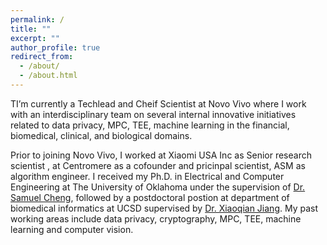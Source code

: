 ```yaml
---
permalink: /
title: ""
excerpt: ""
author_profile: true
redirect_from: 
  - /about/
  - /about.html
---
```


TI’m currently a Techlead and Cheif Scientist at Novo Vivo where I work with an interdisciplinary team on several internal innovative initiatives related to data privacy, MPC, TEE, machine learning in the financial, biomedical, clinical, and biological domains.

Prior to joining Novo Vivo, I worked at Xiaomi USA Inc as Senior research scientist , at Centromere as a cofounder and pricinpal scientist, ASM as algorithm engineer. I received my Ph.D. in Electrical and Computer Engineering at The University of Oklahoma under the supervision of [Dr. Samuel Cheng](https://www.ou.edu/coe/ece/faculty_directory/dr_cheng), followed by a postdoctoral postion at department of biomedical informatics at UCSD supervised by [Dr. Xiaoqian Jiang](https://sbmi.uth.edu/faculty-and-staff/xiaoqian-jiang.htm). My past working areas include data privacy, cryptography, MPC, TEE, machine learning and computer vision.